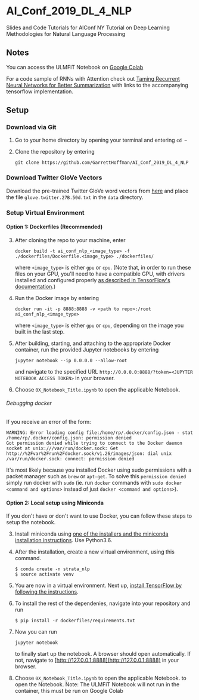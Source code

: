 # AI_Conf_2019_DL_4_NLP
Slides and Code Tutorials for AIConf NY Tutorial on Deep Learning Methodologies for Natural Language Processing

## Notes

You can access the ULMFiT Notebook on [Google Colab](https://colab.research.google.com/drive/1Q5lUfTt3WIj4K9VNiMyEFk82gGerZk05)

For a code sample of RNNs with Attention check out [Taming Recurrent Neural Networks for Better Summarization](http://www.abigailsee.com/2017/04/16/taming-rnns-for-better-summarization.html) with links to the accompanying tensorflow implementation.

## Setup

### Download via Git

1. Go to your home directory by opening your terminal and entering `cd ~`

2. Clone the repository by entering

    ```
    git clone https://github.com/GarrettHoffman/AI_Conf_2019_DL_4_NLP
    ```

### Download Twitter GloVe Vectors

Download the pre-trained Twitter GloVe word vectors from [here](https://nlp.stanford.edu/projects/glove/) and place the file `glove.twitter.27B.50d.txt` in the `data` directory.

### Setup Virtual Environment
	
#### Option 1: Dockerfiles (Recommended)

3. After cloning the repo to your machine, enter

    ```
    docker build -t ai_conf_nlp_<image_type> -f ./dockerfiles/Dockerfile.<image_type> ./dockerfiles/
    ```

    where `<image_type>` is either `gpu` or `cpu`. (Note that, in order to run these files on your GPU, you'll need to have a compatible GPU, with drivers installed and configured properly [as described in TensorFlow's documentation](https://www.tensorflow.org/install/).)

4. Run the Docker image by entering

    ```
    docker run -it -p 8888:8888 -v <path to repo>:/root ai_conf_nlp_<image_type>
    ```

    where `<image_type>` is either `gpu` or `cpu`, depending on the image you built in the last step.

5. After building, starting, and attaching to the appropriate Docker container, run the provided Jupyter notebooks by entering

    ```
    jupyter notebook --ip 0.0.0.0 --allow-root
    ```

    and navigate to the specified URL `http://0.0.0.0:8888/?token=<JUPYTER NOTEBOOK ACCESS TOKEN>` in your browser.
    
6. Choose `0X_Notebook_Title.ipynb` to open the applicable Notebook.
	
###### Debugging docker
If you receive an error of the form:

```
WARNING: Error loading config file:/home/rp/.docker/config.json - stat /home/rp/.docker/config.json: permission denied
Got permission denied while trying to connect to the Docker daemon socket at unix:///var/run/docker.sock: Get http://%2Fvar%2Frun%2Fdocker.sock/v1.26/images/json: dial unix /var/run/docker.sock: connect: permission denied
```

It's most likely because you installed Docker using sudo permissions with a packet manager such as `brew` or `apt-get`. To solve this `permission denied` simply run docker with `sudo` (ie. run `docker` commands with `sudo docker <command and options>` instead of just `docker <command and options>`).

#### Option 2: Local setup using Miniconda

If you don't have or don't want to use Docker, you can follow these steps to setup the notebook.

3. Install miniconda using [one of the installers and the miniconda installation instructions](https://conda.io/miniconda.html). Use Python3.6.

4. After the installation, create a new virtual environment, using this command.
	```
	$ conda create -n strata_nlp
	$ source activate venv
	```
   
5. You are now in a virtual environment. Next up, [install TensorFlow by following the instructions](https://www.tensorflow.org/install/).

6. To install the rest of the dependenies, navigate into your repository and run 

	```
	$ pip install -r dockerfiles/requirements.txt
	```
   
7. Now you can run 

	```
	jupyter notebook
	```
	
	to finally start up the notebook. A browser should open automatically. If not, navigate to [http://127.0.0.1:8888](http://127.0.0.1:8888) in your browser. 
	
8. Choose `0X_Notebook_Title.ipynb` to open the applicable Notebook. to open the Notebook. Note: The ULMFiT Notebook will not run in the container, this must be run on Google Colab
